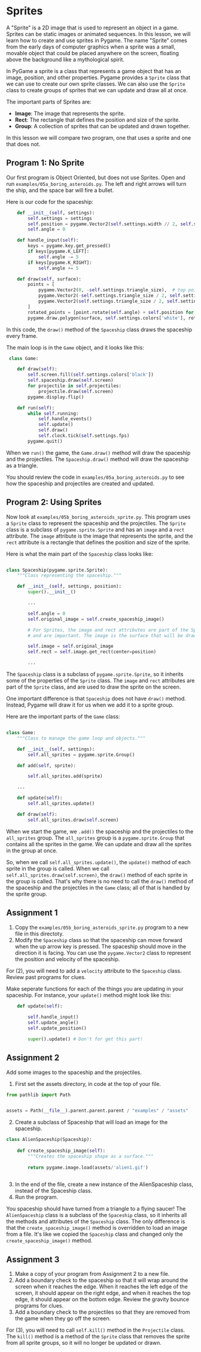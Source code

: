 # Sprites

A "Sprite" is a 2D image that is used to represent an object in a game. Sprites
can be static images or animated sequences. In this lesson, we will learn how to
create and use sprites in Pygame. The name "Sprite" comes from the early days of
computer graphics when a sprite was a small, movable object that could be placed
anywhere on the screen, floating above the background like a mythological
spirit.

In PyGame a sprite is a class that represents a game object that has an image, 
position, and other properties. Pygame provides a `Sprite` class that we can use
to create our own sprite classes. We can also use the `Sprite` class to create
groups of sprites that we can update and draw all at once.

The important parts of Sprites are: 

* **Image**: The image that represents the sprite.
* **Rect**: The rectangle that defines the position and size of the sprite.
* **Group**: A collection of sprites that can be updated and drawn together.

In this lesson we will compare two program, one that uses a sprite and one that
does not. 

## Program 1: No Sprite

Our first program is Object Oriented, but does not use Sprites. Open and
run `examples/05a_boring_asteroids.py`. The left and right arrows will turn the 
ship, and the space bar will fire a bullet.

Here is our code for the spaceship:

```python
    def __init__(self, settings):
        self.settings = settings
        self.position = pygame.Vector2(self.settings.width // 2, self.settings.height // 2)
        self.angle = 0

    def handle_input(self):
        keys = pygame.key.get_pressed()
        if keys[pygame.K_LEFT]:
            self.angle -= 5
        if keys[pygame.K_RIGHT]:
            self.angle += 5

    def draw(self, surface):
        points = [
            pygame.Vector2(0, -self.settings.triangle_size),  # top point
            pygame.Vector2(-self.settings.triangle_size / 2, self.settings.triangle_size),  # left side point
            pygame.Vector2(self.settings.triangle_size / 2, self.settings.triangle_size)  # right side point
        ]
        rotated_points = [point.rotate(self.angle) + self.position for point in points]
        pygame.draw.polygon(surface, self.settings.colors['white'], rotated_points)

```

In this code, the `draw()` method of the `Spaceship` class draws the spaceship every frame.

The main loop is in the `Game` object, and it looks like this:

```python
 class Game:

    def draw(self):
        self.screen.fill(self.settings.colors['black'])
        self.spaceship.draw(self.screen)
        for projectile in self.projectiles:
            projectile.draw(self.screen)
        pygame.display.flip()

    def run(self):
        while self.running:
            self.handle_events()
            self.update()
            self.draw()
            self.clock.tick(self.settings.fps)
        pygame.quit()

```

When we `run()` the game, the `Game.draw()` method will draw the spaceship and
the projectiles. The `Spaceship.draw()` method will draw the spaceship as a
triangle.

You should review the code in `examples/05a_boring_asteroids.py` to see how the
spaceship and projectiles are created and updated.

## Program 2: Using Sprites

Now look at `examples/05b_boring_asteroids_sprite.py`. This program uses a `Sprite` class to
represent the spaceship and the projectiles. The `Sprite` class is a subclass of
`pygame.sprite.Sprite` and has an `image` and a `rect` attribute. The `image`
attribute is the image that represents the sprite, and the `rect` attribute is a
rectangle that defines the position and size of the sprite.

Here is what the main part of the `Spaceship` class looks like:

```python

class Spaceship(pygame.sprite.Sprite):
    """Class representing the spaceship."""

    def __init__(self, settings, position):
        super().__init__()

        ...

        self.angle = 0
        self.original_image = self.create_spaceship_image()

        # For Sprites, the image and rect attributes are part of the Sprite class
        # and are important. The image is the surface that will be drawn on the screen

        self.image = self.original_image
        self.rect = self.image.get_rect(center=position)

        ...

```

The `Spaceship` class is a subclass of `pygame.sprite.Sprite`, so it inherits some of the
properties of the `Sprite` class. The `image` and `rect` attributes are part of
the `Sprite` class, and are used to draw the sprite on the screen.

One important difference is that `Spaceship` does not have `draw()` method. Instead, Pygame will 
draw it for us when we add it to a sprite group.

Here are the important parts of the `Game`  class:


```python

class Game:
    """Class to manage the game loop and objects."""

    def __init__(self, settings):
        self.all_sprites = pygame.sprite.Group()

    def add(self, sprite):

        self.all_sprites.add(sprite)

    ...

    def update(self):
        self.all_sprites.update()

    def draw(self):
        self.all_sprites.draw(self.screen)
```


When we start the game, we `.add()` the spaceship and the projectiles to the
`all_sprites` group. The `all_sprites` group is a `pygame.sprite.Group` that
contains all the sprites in the game. We can update and draw all the sprites in
the group at once.

So, when we call `self.all_sprites.update()`, the `update()` method of each
sprite in the group is called. When we call `self.all_sprites.draw(self.screen)`,
the `draw()` method of each sprite in the group is called. That's why there is no
need to call the `draw()` method of the spaceship and the projectiles in the
`Game` class; all of that is handled by the sprite group.

## Assignment 1

1. Copy the `examples/05b_boring_asteroids_sprite.py` program to a new file in
   this directoty.
2. Modify the `Spaceship` class so that the spaceship can move forward when the
   up arrow key is pressed. The spaceship should move in the direction it is
   facing. You can use the `pygame.Vector2` class to represent the position and
   velocity of the spaceship.


For (2), you will need to add a `velocity` attribute to the `Spaceship` class. Review
past programs for clues. 

Make seperate functions for each of the things you are updating in your spaceship. For instance, your
`update()` method might look like this:

```python
    def update(self):
        
        self.handle_input()
        self.update_angle()
        self.update_position()

        super().update() # Don't for get this part!
```

## Assignment 2

Add some images to the spaceship and the projectiles. 


1. First set the assets directory, in code at the top of your file.

```python
from pathlib import Path


assets = Path(__file__).parent.parent.parent / "examples" / "assets"

```

2. Create a subclass of Spaceship that will load an image for the spaceship. 

```python
class AlienSpaceship(Spaceship):
    
    def create_spaceship_image(self):
        """Creates the spaceship shape as a surface."""
        
        return pygame.image.load(assets/'alien1.gif')
        
```

3. In the end of the file, create a new instance of the AlienSpaceship class, instead of the Spaceship class. 
4. Run the program. 

You spaceship should have turned from a triangle to a flying saucer! The
`AlienSpaceship` class is a subclass of the `Spaceship` class, so it inherits
all the methods and attributes of the `Spaceship` class. The only difference is
that the `create_spaceship_image()` method is overridden to load an image from a
file.   It's like we copied the `Spaceship` class and changed only the
`create_spaceship_image()` method.


## Assignment 3

1. Make a copy of your program from Assignment 2 to a new file. 
2. Add a boundary check to the spaceship so that it will wrap around the screen
   when it reaches the edge. When it reaches the left edge of the screen, it
   should appear on the right edge, and when it reaches the top edge, it should
   appear on the bottom edge. Review the gravity bounce programs for clues.
3. Add a boundary check to the projectiles so that they are removed from the
   game when they go off the screen. 


For (3), you will need to call `self.kill()` method in the `Projectile` class.
The `kill()` method is a method of the `Sprite` class that removes the sprite
from all sprite groups, so it will no longer be updated or drawn. 
